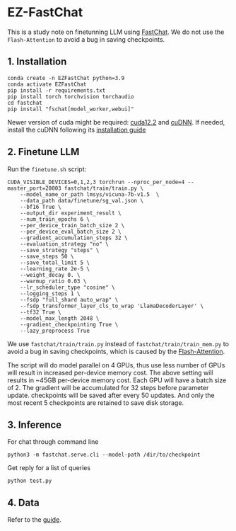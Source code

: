 # EZ-FastChat
This is a study note on finetunning LLM using [FastChat](https://github.com/lm-sys/FastChat). We do not use the `Flash-Attention` to avoid a bug in saving checkpoints.

## 1. Installation
```
conda create -n EZFastChat python=3.9
conda activate EZFastChat
pip install -r requirements.txt
pip install torch torchvision torchaudio
cd fastchat
pip install "fschat[model_worker,webui]"
```
Newer version of cuda might be required:
[cuda12.2](https://developer.nvidia.com/cuda-12-2-0-download-archive) and [cuDNN](https://developer.nvidia.com/rdp/cudnn-download). 
If needed, install the cuDNN following its [installation guide](https://docs.nvidia.com/deeplearning/cudnn/install-guide/index.html#install-linux)


## 2. Finetune LLM
Run the `finetune.sh` script:
```
CUDA_VISIBLE_DEVICES=0,1,2,3 torchrun --nproc_per_node=4 --master_port=20003 fastchat/train/train.py \
    --model_name_or_path lmsys/vicuna-7b-v1.5  \
    --data_path data/finetune/sg_val.json \
    --bf16 True \
    --output_dir experiment_result \
    --num_train_epochs 6 \
    --per_device_train_batch_size 2 \
    --per_device_eval_batch_size 2 \
    --gradient_accumulation_steps 32 \
    --evaluation_strategy "no" \
    --save_strategy "steps" \
    --save_steps 50 \
    --save_total_limit 5 \
    --learning_rate 2e-5 \
    --weight_decay 0. \
    --warmup_ratio 0.03 \
    --lr_scheduler_type "cosine" \
    --logging_steps 1 \
    --fsdp "full_shard auto_wrap" \
    --fsdp_transformer_layer_cls_to_wrap 'LlamaDecoderLayer' \
    --tf32 True \
    --model_max_length 2048 \
    --gradient_checkpointing True \
    --lazy_preprocess True
```
We use `fastchat/train/train.py` instead of `fastchat/train/train_mem.py` to avoid a bug in saving checkpoints, which is caused by the [Flash-Attention](https://github.com/Dao-AILab/flash-attention). 

The script will do model parallel on 4 GPUs, thus use less number of GPUs will result in increased per-device memory cost. The above setting will results in ~45GB per-device memory cost. Each GPU will have a batch size of 2. The gradient will be accumulated for 32 steps before parameter update. checkpoints will be saved after every 50 updates. And only the most recent 5 checkpoints are retained to save disk storage. 

## 3. Inference
For chat through command line
```
python3 -m fastchat.serve.cli --model-path /dir/to/checkpoint
```
Get reply for a list of queries
```
python test.py
```

## 4. Data
Refer to the [guide](https://github.com/puar-playground/EZ-FastChat/tree/main/data).


